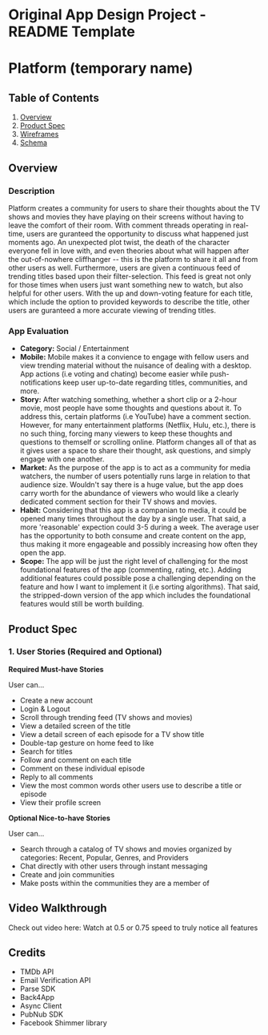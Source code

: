 Original App Design Project - README Template
===

# Platform (temporary name)

## Table of Contents
1. [Overview](#Overview)
1. [Product Spec](#Product-Spec)
1. [Wireframes](#Wireframes)
2. [Schema](#Schema)

## Overview
### Description

Platform creates a community for users to share their thoughts about the TV shows and movies they have playing on their screens without having to leave the comfort of their room. With comment threads operating in real-time, users are guranteed the opportunity to discuss what happened just moments ago. An unexpected plot twist, the death of the character everyone fell in love with, and even theories about what will happen after the out-of-nowhere cliffhanger -- this is the platform to share it all and from other users as well. Furthermore, users are given a continuous feed of trending titles based upon their filter-selection. This feed is great not only for those times when users just want something new to watch, but also helpful for other users. With the up and down-voting feature for each title, which include the option to provided keywords to describe the title, other users are guranteed a more accurate viewing of trending titles.


### App Evaluation
- **Category:** Social / Entertainment
- **Mobile:** Mobile makes it a convience to engage with fellow users and view trending material without the nuisance of dealing with a desktop. App actions (i.e voting and chating) become easier while push-notifications keep user up-to-date regarding titles, communities, and more. 
- **Story:** After watching something, whether a short clip or a 2-hour movie, most people have some thoughts and questions about it. To address this, certain platforms (i.e YouTube) have a comment section. However, for many entertainment platforms (Netflix, Hulu, etc.), there is no such thing, forcing many viewers to keep these thoughts and questions to themself or scrolling online. Platform changes all of that as it gives user a space to share their thought, ask questions, and simply engage with one another.
- **Market:** As the purpose of the app is to act as a community for media watchers, the number of users potentially runs large in relation to that audience size. Wouldn't say there is a huge value, but the app does carry worth for the abundance of viewers who would like a clearly dedicated comment section for their TV shows and movies.
- **Habit:** Considering that this app is a companian to media, it could be opened many times throughout the day by a single user. That said, a more 'reasonable' expection could 3-5 during a week. The average user has the opportunity to both consume and create content on the app, thus making it more engageable and possibly increasing how often they open the app.
- **Scope:** The app will be just the right level of challenging for the most foundational features of the app (commenting, rating, etc.). Adding additional features could possible pose a challenging depending on the feature and how I want to implement it (i.e sorting algorithms). That said, the stripped-down version of the app which includes the foundational features would still be worth building.

## Product Spec

### 1. User Stories (Required and Optional)

**Required Must-have Stories**

User can...

- Create a new account
- Login & Logout
- Scroll through trending feed (TV shows and movies)
- View a detailed screen of the title
- View a detail screen of each episode for a TV show title
- Double-tap gesture on home feed to like
- Search for titles
- Follow and comment on each title
- Comment on these individual episode
- Reply to all comments
- View the most common words other users use to describe a title or episode
- View their profile screen

**Optional Nice-to-have Stories**

User can...
- Search through a catalog of TV shows and movies organized by categories: Recent, Popular, Genres, and Providers
- Chat directly with other users through instant messaging
- Create and join communities
- Make posts within the communities they are a member of

## Video Walkthrough
Check out video here:
Watch at 0.5 or 0.75 speed to truly notice all features

## Credits
- TMDb API
- Email Verification API
- Parse SDK
- Back4App
- Async Client
- PubNub SDK
- Facebook Shimmer library
